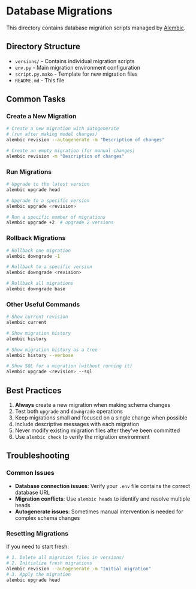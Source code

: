 # Database Migrations

This directory contains database migration scripts managed by [Alembic](https://alembic.sqlalchemy.org/).

## Directory Structure

- `versions/` - Contains individual migration scripts
- `env.py` - Main migration environment configuration
- `script.py.mako` - Template for new migration files
- `README.md` - This file

## Common Tasks

### Create a New Migration

```bash
# Create a new migration with autogenerate
# (run after making model changes)
alembic revision --autogenerate -m "Description of changes"

# Create an empty migration (for manual changes)
alembic revision -m "Description of changes"
```

### Run Migrations

```bash
# Upgrade to the latest version
alembic upgrade head

# Upgrade to a specific version
alembic upgrade <revision>

# Run a specific number of migrations
alembic upgrade +2  # upgrade 2 versions
```

### Rollback Migrations

```bash
# Rollback one migration
alembic downgrade -1

# Rollback to a specific version
alembic downgrade <revision>

# Rollback all migrations
alembic downgrade base
```

### Other Useful Commands

```bash
# Show current revision
alembic current

# Show migration history
alembic history

# Show migration history as a tree
alembic history --verbose

# Show SQL for a migration (without running it)
alembic upgrade <revision> --sql
```

## Best Practices

1. **Always** create a new migration when making schema changes
2. Test both `upgrade` and `downgrade` operations
3. Keep migrations small and focused on a single change when possible
4. Include descriptive messages with each migration
5. Never modify existing migration files after they've been committed
6. Use `alembic check` to verify the migration environment

## Troubleshooting

### Common Issues

- **Database connection issues**: Verify your `.env` file contains the correct database URL
- **Migration conflicts**: Use `alembic heads` to identify and resolve multiple heads
- **Autogenerate issues**: Sometimes manual intervention is needed for complex schema changes

### Resetting Migrations

If you need to start fresh:

```bash
# 1. Delete all migration files in versions/
# 2. Initialize fresh migrations
alembic revision --autogenerate -m "Initial migration"
# 3. Apply the migration
alembic upgrade head
```

